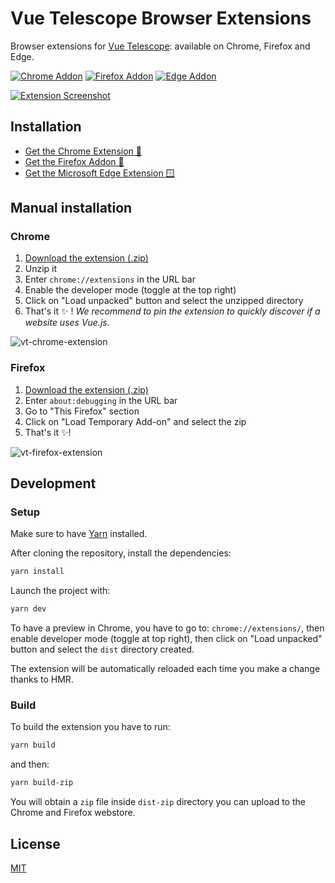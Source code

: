 # Vue Telescope Browser Extensions

Browser extensions for [Vue Telescope](https://vuetelescope.com): available on Chrome, Firefox and Edge.

[![Chrome Addon](https://badgen.net/chrome-web-store/v/neaebjphlfplgdhedjdhcnpjkndddbpd?icon=chrome)](https://chrome.google.com/webstore/detail/vue-telescope/neaebjphlfplgdhedjdhcnpjkndddbpd)
[![Firefox Addon](https://badgen.net/amo/v/vue-telescope?icon=firefox)](https://addons.mozilla.org/en-GB/firefox/addon/vue-telescope/)
[![Edge Addon](https://badgen.net/badge/icon/v1.5.8?icon=windows&label=Microsoft+Edge)](https://microsoftedge.microsoft.com/addons/detail/vue-telescope/icgcillpgelpleniodgkmohgdmeogodl)

[![Extension Screenshot](https://user-images.githubusercontent.com/904724/105485378-12d55300-5cad-11eb-82f9-6cdaf214e6fa.jpg)](https://vuetelescope.com)

## Installation

- [Get the Chrome Extension 🍭](https://chrome.google.com/webstore/detail/vue-telescope/neaebjphlfplgdhedjdhcnpjkndddbpd)
- [Get the Firefox Addon 🦊](https://addons.mozilla.org/en-GB/firefox/addon/vue-telescope/)
- [Get the Microsoft Edge Extension 🪟](https://microsoftedge.microsoft.com/addons/detail/vue-telescope/icgcillpgelpleniodgkmohgdmeogodl)

## Manual installation

[download-extension-link]: https://github.com/nuxtlabs/vue-telescope-extensions/releases/download/v1.7.0/vue-telescope-extension-v1.7.0.zip
[download-extension-firefox-link]: https://github.com/nuxtlabs/vue-telescope-extensions/releases/download/v1.7.0/vue-telescope-extension-firefox-v1.7.0.zip

### Chrome

1. [Download the extension (.zip)][download-extension-link]
2. Unzip it
3. Enter `chrome://extensions` in the URL bar
4. Enable the developer mode (toggle at the top right)
5. Click on "Load unpacked" button and select the unzipped directory
6. That's it ✨&nbsp;! *We recommend to pin the extension to quickly discover if a website uses Vue.js.*

![vt-chrome-extension](https://user-images.githubusercontent.com/904724/88188033-98614300-cc37-11ea-9500-f0e3ae3d97f0.gif)

### Firefox

1. [Download the extension (.zip)][download-extension-link]
2. Enter `about:debugging` in the URL bar
3. Go to "This Firefox" section
3. Click on "Load Temporary Add-on" and select the zip
4. That's it ✨!

![vt-firefox-extension](https://user-images.githubusercontent.com/904724/88186887-1d4b5d00-cc36-11ea-96c9-2b6367920863.gif)

## Development

### Setup

Make sure to have [Yarn](https://classic.yarnpkg.com/en/) installed.

After cloning the repository, install the dependencies:

```bash
yarn install
```

Launch the project with:

```bash
yarn dev
```

To have a preview in Chrome, you have to go to: `chrome://extensions/`, then enable developer mode (toggle at top right), then click on "Load unpacked" button and select the `dist` directory created.

The extension will be automatically reloaded each time you make a change thanks to HMR.

### Build

To build the extension you have to run:

```bash
yarn build
```

and then:

```bash
yarn build-zip
```

You will obtain a `zip` file inside `dist-zip` directory you can upload to the Chrome and Firefox webstore.

## License

[MIT](./LICENSE)
